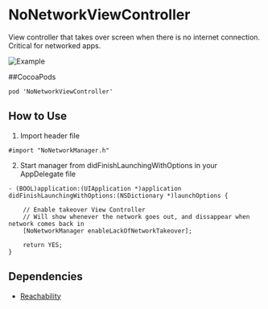 # NoNetworkViewController
View controller that takes over screen when there is no internet connection. Critical for networked apps.

![Example](https://raw.github.com/williamFalcon/NoNetworkViewController/master/ggnw3.gif)

##CocoaPods
```
pod 'NoNetworkViewController'
```

## How to Use
1. Import header file
```obj-c
#import "NoNetworkManager.h"
```

2. Start manager from didFinishLaunchingWithOptions in your AppDelegate file
```obj-c
- (BOOL)application:(UIApplication *)application didFinishLaunchingWithOptions:(NSDictionary *)launchOptions {

    // Enable takeover View Controller
    // Will show whenever the network goes out, and dissappear when network comes back in
    [NoNetworkManager enableLackOfNetworkTakeover];

    return YES;
}
```

## Dependencies
* [Reachability](https://developer.apple.com/library/ios/samplecode/Reachability/Introduction/Intro.html)

